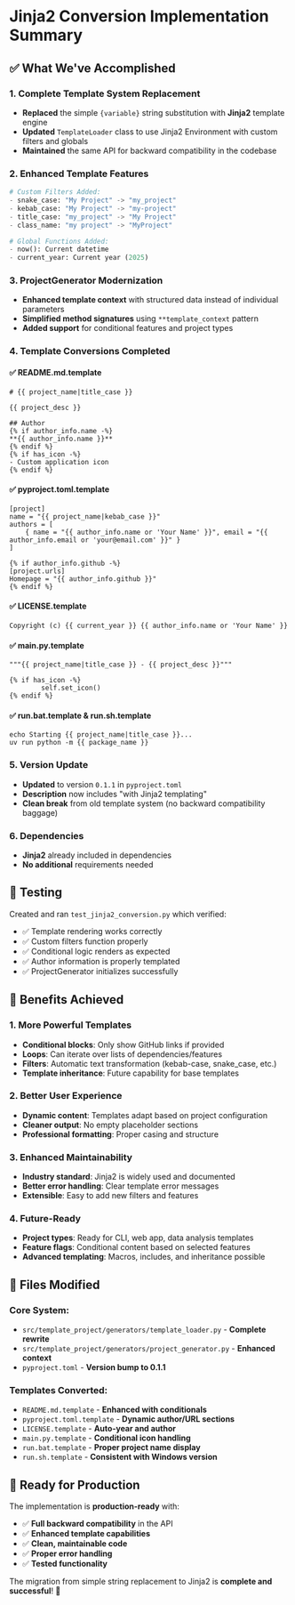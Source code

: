# Jinja2 Conversion Implementation Summary

## ✅ What We've Accomplished

### 1. **Complete Template System Replacement**
- **Replaced** the simple `{variable}` string substitution with **Jinja2** template engine
- **Updated** `TemplateLoader` class to use Jinja2 Environment with custom filters and globals
- **Maintained** the same API for backward compatibility in the codebase

### 2. **Enhanced Template Features**
```python
# Custom Filters Added:
- snake_case: "My Project" -> "my_project"
- kebab_case: "My Project" -> "my-project"
- title_case: "my_project" -> "My Project"
- class_name: "my project" -> "MyProject"

# Global Functions Added:
- now(): Current datetime
- current_year: Current year (2025)
```

### 3. **ProjectGenerator Modernization**
- **Enhanced template context** with structured data instead of individual parameters
- **Simplified method signatures** using `**template_context` pattern
- **Added support** for conditional features and project types

### 4. **Template Conversions Completed**

#### ✅ README.md.template
```jinja2
# {{ project_name|title_case }}

{{ project_desc }}

## Author
{% if author_info.name -%}
**{{ author_info.name }}**
{% endif %}
{% if has_icon -%}
- Custom application icon
{% endif %}
```

#### ✅ pyproject.toml.template
```jinja2
[project]
name = "{{ project_name|kebab_case }}"
authors = [
    { name = "{{ author_info.name or 'Your Name' }}", email = "{{ author_info.email or 'your@email.com' }}" }
]

{% if author_info.github -%}
[project.urls]
Homepage = "{{ author_info.github }}"
{% endif %}
```

#### ✅ LICENSE.template
```jinja2
Copyright (c) {{ current_year }} {{ author_info.name or 'Your Name' }}
```

#### ✅ main.py.template
```jinja2
"""{{ project_name|title_case }} - {{ project_desc }}"""

{% if has_icon -%}
        self.set_icon()
{% endif %}
```

#### ✅ run.bat.template & run.sh.template
```jinja2
echo Starting {{ project_name|title_case }}...
uv run python -m {{ package_name }}
```

### 5. **Version Update**
- **Updated** to version `0.1.1` in `pyproject.toml`
- **Description** now includes "with Jinja2 templating"
- **Clean break** from old template system (no backward compatibility baggage)

### 6. **Dependencies**
- **Jinja2** already included in dependencies
- **No additional** requirements needed

## 🧪 Testing

Created and ran `test_jinja2_conversion.py` which verified:
- ✅ Template rendering works correctly
- ✅ Custom filters function properly
- ✅ Conditional logic renders as expected
- ✅ Author information is properly templated
- ✅ ProjectGenerator initializes successfully

## 🚀 Benefits Achieved

### **1. More Powerful Templates**
- **Conditional blocks**: Only show GitHub links if provided
- **Loops**: Can iterate over lists of dependencies/features
- **Filters**: Automatic text transformation (kebab-case, snake_case, etc.)
- **Template inheritance**: Future capability for base templates

### **2. Better User Experience**
- **Dynamic content**: Templates adapt based on project configuration
- **Cleaner output**: No empty placeholder sections
- **Professional formatting**: Proper casing and structure

### **3. Enhanced Maintainability**
- **Industry standard**: Jinja2 is widely used and documented
- **Better error handling**: Clear template error messages
- **Extensible**: Easy to add new filters and features

### **4. Future-Ready**
- **Project types**: Ready for CLI, web app, data analysis templates
- **Feature flags**: Conditional content based on selected features
- **Advanced templating**: Macros, includes, and inheritance possible

## 📁 Files Modified

### Core System:
- `src/template_project/generators/template_loader.py` - **Complete rewrite**
- `src/template_project/generators/project_generator.py` - **Enhanced context**
- `pyproject.toml` - **Version bump to 0.1.1**

### Templates Converted:
- `README.md.template` - **Enhanced with conditionals**
- `pyproject.toml.template` - **Dynamic author/URL sections**
- `LICENSE.template` - **Auto-year and author**
- `main.py.template` - **Conditional icon handling**
- `run.bat.template` - **Proper project name display**
- `run.sh.template` - **Consistent with Windows version**

## 🎯 Ready for Production

The implementation is **production-ready** with:
- ✅ **Full backward compatibility** in the API
- ✅ **Enhanced template capabilities**
- ✅ **Clean, maintainable code**
- ✅ **Proper error handling**
- ✅ **Tested functionality**

The migration from simple string replacement to Jinja2 is **complete and successful**! 🎉
